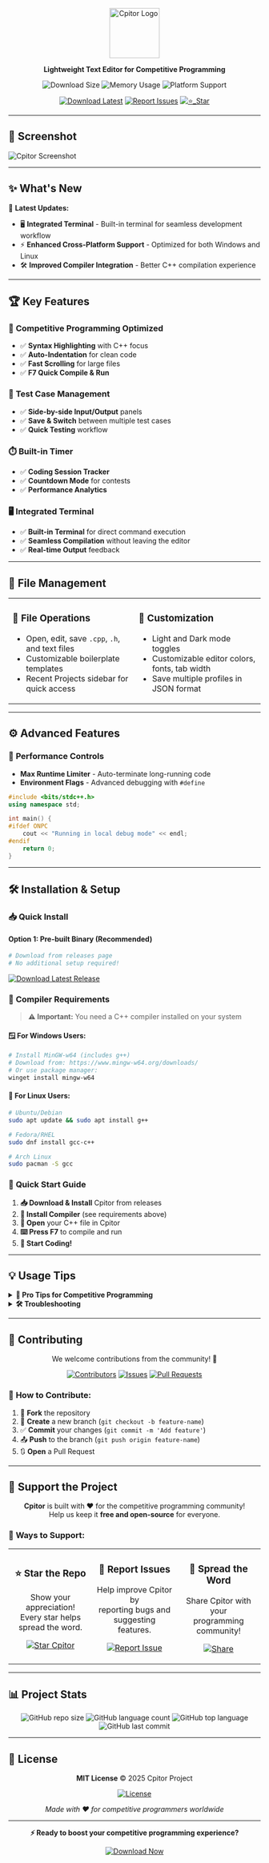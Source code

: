<p align="center">
  <img src="https://github.com/user-attachments/assets/89b65f0f-5078-46f6-a56b-feb71a98bcd7" alt="Cpitor Logo" width="100" style="vertical-align: middle;"/>
</p>

<p align="center"><strong> Lightweight Text Editor for Competitive Programming</strong></p>

<p align="center">
  <img src="https://img.shields.io/badge/Download-~5MB-brightgreen?style=for-the-badge" alt="Download Size"/>
  <img src="https://img.shields.io/badge/Memory-~40MB_RAM-blue?style=for-the-badge" alt="Memory Usage"/>
  <img src="https://img.shields.io/badge/Platform-Windows_|_Linux-orange?style=for-the-badge" alt="Platform Support"/>
</p>

<div align="center">
  
[![Download Latest](https://img.shields.io/badge/⬇️_Download-Latest_Release-success?style=for-the-badge)](https://github.com/outlander23/cpitor/releases)
[![Report Issues](https://img.shields.io/badge/🐛_Report-Issues-red?style=for-the-badge)](https://github.com/outlander23/cpitor/issues)
[![⭐_Star](https://img.shields.io/github/stars/outlander23/cpitor?style=for-the-badge&color=yellow)](https://github.com/outlander23/cpitor)

</div>

---

## 📸 Screenshot

![Cpitor Screenshot](https://github.com/user-attachments/assets/ac7339d0-9c26-4fbf-8a8d-d047fa6ad257)

---

## ✨ What's New

🎉 **Latest Updates:**

- 🖥️ **Integrated Terminal** - Built-in terminal for seamless development workflow
- ⚡ **Enhanced Cross-Platform Support** - Optimized for both Windows and Linux
- 🛠️ **Improved Compiler Integration** - Better C++ compilation experience

---

## 🏆 Key Features

### 🏁 **Competitive Programming Optimized**

- ✅ **Syntax Highlighting** with C++ focus
- ✅ **Auto-Indentation** for clean code
- ✅ **Fast Scrolling** for large files
- ✅ **F7 Quick Compile & Run**

### 🧪 **Test Case Management**

- ✅ **Side-by-side Input/Output** panels
- ✅ **Save & Switch** between multiple test cases
- ✅ **Quick Testing** workflow

### ⏱️ **Built-in Timer**

- ✅ **Coding Session Tracker**
- ✅ **Countdown Mode** for contests
- ✅ **Performance Analytics**

### 🖥️ **Integrated Terminal**

- ✅ **Built-in Terminal** for direct command execution
- ✅ **Seamless Compilation** without leaving the editor
- ✅ **Real-time Output** feedback

---

## 📂 File Management

<table>
<tr>
<td width="50%">

### 📝 **File Operations**

- Open, edit, save `.cpp`, `.h`, and text files
- Customizable boilerplate templates
- Recent Projects sidebar for quick access

</td>
<td width="50%">

### 🎨 **Customization**

- Light and Dark mode toggles
- Customizable editor colors, fonts, tab width
- Save multiple profiles in JSON format

</td>
</tr>
</table>

---

## ⚙️ Advanced Features

### 🚀 **Performance Controls**

- **Max Runtime Limiter** - Auto-terminate long-running code
- **Environment Flags** - Advanced debugging with `#define`

```cpp
#include <bits/stdc++.h>
using namespace std;

int main() {
#ifdef ONPC
    cout << "Running in local debug mode" << endl;
#endif
    return 0;
}
```

---

## 🛠️ Installation & Setup

### 📥 **Quick Install**

#### Option 1: Pre-built Binary (Recommended)

```bash
# Download from releases page
# No additional setup required!
```

[![Download Latest Release](https://img.shields.io/badge/⬇️_Download-Pre--built_Binary-success?style=for-the-badge)](https://github.com/outlander23/cpitor/releases)

### 🔧 **Compiler Requirements**

> **⚠️ Important:** You need a C++ compiler installed on your system

#### 🪟 **For Windows Users:**

```bash
# Install MinGW-w64 (includes g++)
# Download from: https://www.mingw-w64.org/downloads/
# Or use package manager:
winget install mingw-w64
```

#### 🐧 **For Linux Users:**

```bash
# Ubuntu/Debian
sudo apt update && sudo apt install g++

# Fedora/RHEL
sudo dnf install gcc-c++

# Arch Linux
sudo pacman -S gcc
```

### 🚀 **Quick Start Guide**

1. **📥 Download & Install** Cpitor from releases
2. **🔧 Install Compiler** (see requirements above)
3. **📂 Open** your C++ file in Cpitor
4. **⌨️ Press F7** to compile and run
5. **🎯 Start Coding!**

---

## 💡 Usage Tips

<details>
<summary><b>🎯 Pro Tips for Competitive Programming</b></summary>

- Use **F7** for quick compile & run
- Set up your boilerplate template in settings
- Use the integrated terminal for additional commands
- Save multiple test cases for thorough testing
- Enable countdown timer during contests

</details>

<details>
<summary><b>🛠️ Troubleshooting</b></summary>

**Compilation Issues:**

- Ensure g++ is in your system PATH
- Check compiler installation with `g++ --version`
- Verify file permissions on Linux

**Terminal Issues:**

- Restart Cpitor if terminal becomes unresponsive
- Check system permissions for shell access

</details>

---

## 🤝 Contributing

<div align="center">

We welcome contributions from the community! 🎉

[![Contributors](https://img.shields.io/github/contributors/outlander23/cpitor?style=for-the-badge)](https://github.com/outlander23/cpitor/graphs/contributors)
[![Issues](https://img.shields.io/github/issues/outlander23/cpitor?style=for-the-badge)](https://github.com/outlander23/cpitor/issues)
[![Pull Requests](https://img.shields.io/github/issues-pr/outlander23/cpitor?style=for-the-badge)](https://github.com/outlander23/cpitor/pulls)

</div>

### 🔄 **How to Contribute:**

1. 🍴 **Fork** the repository
2. 🌿 **Create** a new branch (`git checkout -b feature-name`)
3. ✅ **Commit** your changes (`git commit -m 'Add feature'`)
4. 📤 **Push** to the branch (`git push origin feature-name`)
5. 🔃 **Open** a Pull Request

---

## 💖 Support the Project

<div align="center">

**Cpitor** is built with ❤️ for the competitive programming community!  
Help us keep it **free and open-source** for everyone.

</div>

### 🌟 **Ways to Support:**

<table>
<tr>
<td align="center" width="33%">

### ⭐ **Star the Repo**

Show your appreciation!  
Every star helps spread the word.

[![Star Cpitor](https://img.shields.io/badge/⭐_Star-This_Repo-yellow?style=for-the-badge)](https://github.com/outlander23/cpitor)

</td>
<td align="center" width="33%">

### 🐛 **Report Issues**

Help improve Cpitor by  
reporting bugs and suggesting features.

[![Report Issue](https://img.shields.io/badge/🐛_Report-Issue-red?style=for-the-badge)](https://github.com/outlander23/cpitor/issues/new)

</td>
<td align="center" width="33%">

### 📣 **Spread the Word**

Share Cpitor with your  
programming community!

[![Share](https://img.shields.io/badge/📣_Share-Cpitor-blue?style=for-the-badge)](https://github.com/outlander23/cpitor)

</td>
</tr>
</table>

---

## 📊 Project Stats

<div align="center">
  
![GitHub repo size](https://img.shields.io/github/repo-size/outlander23/cpitor?style=for-the-badge)
![GitHub language count](https://img.shields.io/github/languages/count/outlander23/cpitor?style=for-the-badge)
![GitHub top language](https://img.shields.io/github/languages/top/outlander23/cpitor?style=for-the-badge)
![GitHub last commit](https://img.shields.io/github/last-commit/outlander23/cpitor?style=for-the-badge)

</div>

---

## 📄 License

<div align="center">

**MIT License** © 2025 Cpitor Project

[![License](https://img.shields.io/badge/License-MIT-green?style=for-the-badge)](LICENSE)

_Made with ❤️ for competitive programmers worldwide_

</div>

---

<div align="center">
  
**⚡ Ready to boost your competitive programming experience?**

[![Download Now](https://img.shields.io/badge/🚀_Download-Cpitor_Now-success?style=for-the-badge&size=large)](https://github.com/outlander23/cpitor/releases)

</div>
